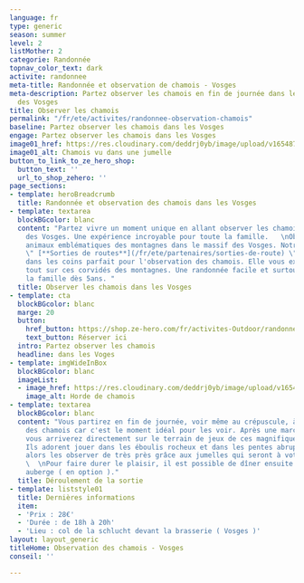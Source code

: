 ```yaml
---
language: fr
type: generic
season: summer
level: 2
listMother: 2
categorie: Randonnée
topnav_color_text: dark
activite: randonnee
meta-title: Randonnée et observation de chamois - Vosges
meta-description: Partez observer les chamois en fin de journée dans les montagnes
  des Vosges
title: Observer les chamois
permalink: "/fr/ete/activites/randonnee-observation-chamois"
baseline: Partez observer les chamois dans les Vosges
engage: Partez observer les chamois dans les Vosges
image01_href: https://res.cloudinary.com/deddrj0yb/image/upload/v1654870381/website/Partenaires/Sorties%20de%20route/0BF05CFA-BF59-4622-B034-F92B5A07B856_1_201_a.jpg
image01_alt: Chamois vu dans une jumelle
button_to_link_to_ze_hero_shop:
  button_text: ''
  url_to_shop_zehero: ''
page_sections:
- template: heroBreadcrumb
  title: Randonnée et observation des chamois dans les Vosges
- template: textarea
  blockBGcolor: blanc
  content: "Partez vivre un moment unique en allant observer les chamois dans le massif
    des Vosges. Une expérience incroyable pour toute la famille.   \nObservez ces
    animaux emblématiques des montagnes dans le massif des Vosges. Notre partenaire
    \" [**Sorties de routes**](/fr/ete/partenaires/sorties-de-route) \" vous amène
    dans les coins parfait pour l'observation des chamois. Elle vous expliquera également
    tout sur ces corvidés des montagnes. Une randonnée facile et surtout pour toute
    la famille dès 5ans. "
  title: Observer les chamois dans les Vosges
- template: cta
  blockBGcolor: blanc
  marge: 20
  button:
    href_button: https://shop.ze-hero.com/fr/activites-Outdoor/randonnee/17606-randonnee-famille-observation-chamois-2h-sorties-de-route
    text_button: Réserver ici
  intro: Partez observer les chamois
  headline: dans les Voges
- template: imgWideInBox
  blockBGcolor: blanc
  imageList:
  - image_href: https://res.cloudinary.com/deddrj0yb/image/upload/v1654870471/website/Partenaires/Sorties%20de%20route/fabien-martin-fnpdR-warXQ-unsplash.jpg
    image_alt: Horde de chamois
- template: textarea
  blockBGcolor: blanc
  content: "Vous partirez en fin de journée, voir même au crépuscule, à la rencontre
    des chamois car c'est le moment idéal pour les voir. Après une marche d’approche,
    vous arriverez directement sur le terrain de jeux de ces magnifiques chamois.
    Ils adorent jouer dans les éboulis rocheux et dans les pentes abruptes. Vous pourrez
    alors les observer de très près grâce aux jumelles qui seront à votre disposition.
    \  \nPour faire durer le plaisir, il est possible de dîner ensuite dans une ferme
    auberge ( en option )."
  title: Déroulement de la sortie
- template: liststyle01
  title: Dernières informations
  item:
  - 'Prix : 28€'
  - 'Durée : de 18h à 20h'
  - 'Lieu : col de la schlucht devant la brasserie ( Vosges )'
layout: layout_generic
titleHome: Observation des chamois - Vosges
conseil: ''

---
```

